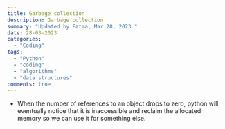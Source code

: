 ```yaml
---
title: Garbage collection
description: Garbage collection
summary: "Updated by Fatma, Mar 28, 2023."
date: 28-03-2023
categories:
  - "Coding"
tags:
  - "Python"
  - "coding"
  - "algorithms"
  - "data structures"
comments: true
---
```

- When the number of references to an object drops to zero, python will eventually notice that it is inaccessible and reclaim the allocated memory so we can use it for something else.
